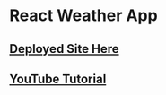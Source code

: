 # React Weather App
## <a href="https://tjf-react-weather-app.netlify.app/">Deployed Site Here</a>

## <a href="https://www.youtube.com/watch?v=GuA0_Z1llYU&t=1194s">YouTube Tutorial</a>

